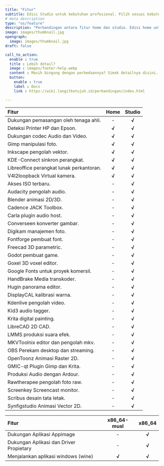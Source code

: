 ```yaml
---
title: "Fitur"
subtitle: Edisi Studio untuk kebutuhan profesional. Pilih sesuai kebutuhan!
# meta description
type: "os/feature"
description: "Perbandingan antara fitur home dan studio. Edisi home untuk kebutuhan umum, sedangkan edisi studio untuk kebutuhan profesional."
image: images/thumbnail.jpg
opengraph:
  image: images/thumbnail.jpg
draft: false

call_to_action:
  enable : true
  title : Lebih detail?
  image : images/footer-help.webp
  content : Masih bingung dengan perbedaannya? Simak detailnya disini. Atau hubungi kami di layanan yang tersedia.
  button:
    enable : true
    label : Docs
    link : https://wiki.langitketujuh.id/perbandingan/index.html

---
```


| Fitur                                    | Home  | Studio |
| :--------------------------------------- | :---: | :----: |
| Dukungan pemasangan oleh tenaga ahli.    |   -   | **√**  |
| Deteksi Printer HP dan Epson.            | **√** | **√**  |
| Dukungan codec Audio dan Video.          | **√** | **√**  |
| Gimp manipulasi foto.                    | **√** | **√**  |
| Inkscape pengolah vektor.                | **√** | **√**  |
| KDE-Connect sinkron perangkat.           | **√** | **√**  |
| Libreoffice perangkat lunak perkantoran. | **√** | **√**  |
| V4l2loopback Virtual kamera.             | **√** | **√**  |
| Akses ISO terbaru.                       |   -   | **√**  |
| Audacity pengolah audio.                 |   -   | **√**  |
| Blender animasi 2D/3D.                   |   -   | **√**  |
| Cadence JACK Toolbox.                    |   -   | **√**  |
| Carla plugin audio host.                 |   -   | **√**  |
| Converseen konverter gambar.             |   -   | **√**  |
| Digikam manajemen foto.                  |   -   | **√**  |
| Fontforge pembuat font.                  |   -   | **√**  |
| Freecad 3D parametric.                   |   -   | **√**  |
| Godot pembuat game.                      |   -   | **√**  |
| Goxel 3D voxel editor.                   |   -   | **√**  |
| Google Fonts untuk proyek komersil.      |   -   | **√**  |
| HandBrake Media transkoder.              |   -   | **√**  |
| Hugin panorama editor.                   |   -   | **√**  |
| DisplayCAL kalibrasi warna.              |   -   | **√**  |
| Kdenlive pengolah video.                 |   -   | **√**  |
| Kid3 audio tagger.                       |   -   | **√**  |
| Krita digital painting.                  |   -   | **√**  |
| LibreCAD 2D CAD.                         |   -   | **√**  |
| LMMS produksi suara efek.                |   -   | **√**  |
| MKVToolnix editor dan pengolah mkv.      |   -   | **√**  |
| OBS Perekam desktop dan streaming.       |   -   | **√**  |
| OpenToonz Animasi Raster 2D.             |   -   | **√**  |
| GMIC-qt Plugin Gimp dan Krita.           |   -   | **√**  |
| Produksi Audio dengan Ardour.            |   -   | **√**  |
| Rawtherapee pengolah foto raw.           |   -   | **√**  |
| Screenkey Screencast monitor.            |   -   | **√**  |
| Scribus desain tata letak.               |   -   | **√**  |
| Synfigstudio Animasi Vector 2D.          |   -   | **√**  |

| Fitur                                   | x86_64-musl | x86_64 |
| :-------------------------------------- | :---------: | :----: |
| Dukungan Aplikasi Appimage              |      -      | **√**  |
| Dukungan Aplikasi dan Driver Propietary |      -      | **√**  |
| Menjalankan aplikasi windows (wine)     |    **√**    | **√**  |
